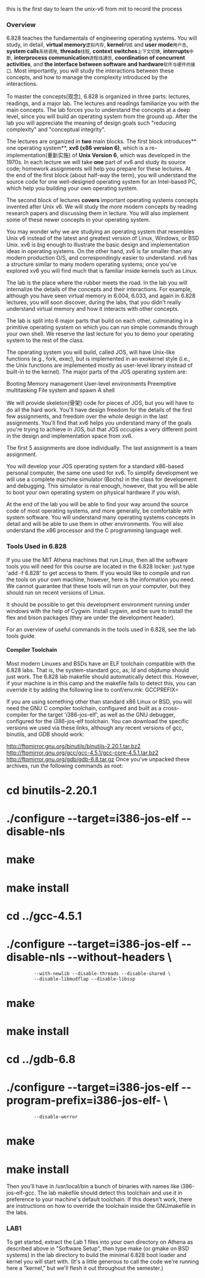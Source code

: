 this is the first day to learn the unix-v6 from mit
to record the process
### Overview
6.828 teaches the fundamentals of engineering operating systems. You will study, in detail, **virtual memory**`虚拟内存`, **kernel**`内核` and **user mode**`用户态`, **system calls**`系统调用`, **threads**`线程`, **context switches**`上下文切换`, **interrupts**`中断`, **interprocess communication**`进程线通信`, **coordination of concurrent activities**, and **the interface between software and hardware**`软件与硬件的接口`. Most importantly, you will study the interactions between these concepts, and how to manage the complexity introduced by the interactions.

To master the concepts(观念), 6.828 is organized in three parts: lectures, readings, and a major lab. The lectures and readings familiarize you with the main concepts. The lab forces you to understand the concepts at a deep level, since you will build an operating system from the ground up. After the lab you will appreciate the meaning of design goals such "reducing complexity" and "conceptual integrity".

The lectures are organized in **two** main blocks. The first block introduces** one operating system**, **xv6 (x86 version 6)**, which is a re-implementation(重新实施) of **Unix Version 6**, which was developed in the 1970s. In each lecture we will take **one** part of xv6 and study its source code; homework assignments will help you prepare for these lectures. At the end of the first block (about half-way the term), you will understand the source code for one well-designed operating system for an Intel-based PC, which help you building your own operating system.

The second block of lectures **covers** important operating systems concepts invented after Unix v6. We will study the more modern concepts by reading research papers and discussing them in lecture. You will also implement some of these newer concepts in your operating system.

You may wonder why we are studying an operating system that resembles Unix v6 instead of the latest and greatest version of Linux, Windows, or BSD Unix. xv6 is big enough to illustrate the basic design and implementation ideas in operating systems. On the other hand, xv6 is far smaller than any modern production O/S, and correspondingly easier to understand. xv6 has a structure similar to many modern operating systems; once you've explored xv6 you will find much that is familiar inside kernels such as Linux.

The lab is the place where the rubber meets the road. In the lab you will internalize the details of the concepts and their interactions. For example, although you have seen virtual memory in 6.004, 6.033, and again in 6.828 lectures, you will soon discover, during the labs, that you didn't really understand virtual memory and how it interacts with other concepts.

The lab is split into 6 major parts that build on each other, culminating in a primitive operating system on which you can run simple commands through your own shell. We reserve the last lecture for you to demo your operating system to the rest of the class.

The operating system you will build, called JOS, will have Unix-like functions (e.g., fork, exec), but is implemented in an exokernel style (i.e., the Unix functions are implemented mostly as user-level library instead of built-in to the kernel). The major parts of the JOS operating system are:

Booting
Memory management
User-level environments
Preemptive multitasking
File system and spawn
A shell


We will provide skeleton(骨架) code for pieces of JOS, but you will have to do all the hard work. You'll have design freedom for the details of the first few assignments, and freedom over the whole design in the last assignments. You'll find that xv6 helps you understand many of the goals you're trying to achieve in JOS, but that JOS occupies a very different point in the design and implementation space from xv6.

The first 5 assignments are done individually. The last assignment is a team assignment.

You will develop your JOS operating system for a standard x86-based personal computer, the same one used for xv6. To simplify development we will use a complete machine simulator (Bochs) in the class for development and debugging. This simulator is real enough, however, that you will be able to boot your own operating system on physical hardware if you wish.

At the end of the lab you will be able to find your way around the source code of most operating systems, and more generally, be comfortable with system software. You will understand many operating systems concepts in detail and will be able to use them in other environments. You will also understand the x86 processor and the C programming language well.

### Tools Used in 6.828

If you use the MIT Athena machines that run Linux, then all the software tools you will need for this course are located in the 6.828 locker: just type 'add -f 6.828' to get access to them. If you would like to compile and run the tools on your own machine, however, here is the information you need. We cannot guarantee that these tools will run on your computer, but they should run on recent versions of Linux.

It should be possible to get this development environment running under windows with the help of Cygwin. Install cygwin, and be sure to install the flex and bison packages (they are under the development header).

For an overview of useful commands in the tools used in 6.828, see the lab tools guide.

#### Compiler Toolchain
Most modern Linuxes and BSDs have an ELF toolchain compatible with the 6.828 labs. That is, the system-standard gcc, as, ld and objdump should just work. The 6.828 lab makefile should automatically detect this. However, if your machine is in this camp and the makefile fails to detect this, you can override it by adding the following line to conf/env.mk:
GCCPREFIX=

If you are using something other than standard x86 Linux or BSD, you will need the GNU C compiler toolchain, configured and built as a cross-compiler for the target 'i386-jos-elf', as well as the GNU debugger, configured for the i386-jos-elf toolchain. You can download the specific versions we used via these links, although any recent versions of gcc, binutils, and GDB should work:

http://ftpmirror.gnu.org/binutils/binutils-2.20.1.tar.bz2
http://ftpmirror.gnu.org/gcc/gcc-4.5.1/gcc-core-4.5.1.tar.bz2
http://ftpmirror.gnu.org/gdb/gdb-6.8.tar.gz
Once you've unpacked these archives, run the following commands as root:

# cd binutils-2.20.1
# ./configure --target=i386-jos-elf --disable-nls
# make
# make install
# cd ../gcc-4.5.1
# ./configure --target=i386-jos-elf --disable-nls --without-headers \
              --with-newlib --disable-threads --disable-shared \
              --disable-libmudflap --disable-libssp
# make
# make install
# cd ../gdb-6.8
# ./configure --target=i386-jos-elf --program-prefix=i386-jos-elf- \
              --disable-werror
# make
# make install
Then you'll have in /usr/local/bin a bunch of binaries with names like i386-jos-elf-gcc. The lab makefile should detect this toolchain and use it in preference to your machine's default toolchain. If this doesn't work, there are instructions on how to override the toolchain inside the GNUmakefile in the labs.

### LAB1
To get started, extract the Lab 1 files into your own directory on Athena as described above in "Software Setup", then type make (or gmake on BSD systems) in the lab directory to build the minimal 6.828 boot loader and kernel you will start with. (It's a little generous to call the code we're running here a "kernel," but we'll flesh it out throughout the semester.)
